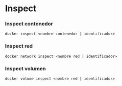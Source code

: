 # Inspect

### Inspect contenedor

```
docker inspect <nombre contenedor | identificador>
```

### Inspect red

```
docker network inspect <nombre red | identificador>
```

### Inspect volumen

```
docker volume inspect <nombre red | identificador>
```

